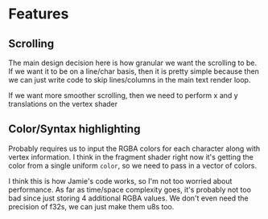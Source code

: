 # Features

## Scrolling
The main design decision here is how granular we want the scrolling to be. If we
want it to be on a line/char basis, then it is pretty simple because then we can
just write code to skip lines/columns in the main text render loop.

If we want more smoother scrolling, then we need to perform x and y translations
on the vertex shader

## Color/Syntax highlighting
Probably requires us to input the RGBA colors for each character along with vertex information.
I think in the fragment shader right now it's getting the color from a single uniform `color`,
so we need to pass in a vector of colors.

I think this is how Jamie's code works, so I'm not too worried about performance. As far as time/space complexity goes, it's probably not too bad
since just storing 4 additional RGBA values. We don't even need the precision of f32s, we can just make them 
u8s too.
